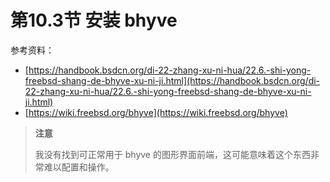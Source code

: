 # 第10.3节 安装 bhyve

参考资料：

* [https://handbook.bsdcn.org/di-22-zhang-xu-ni-hua/22.6.-shi-yong-freebsd-shang-de-bhyve-xu-ni-ji.html](https://handbook.bsdcn.org/di-22-zhang-xu-ni-hua/22.6.-shi-yong-freebsd-shang-de-bhyve-xu-ni-ji.html)
* [https://wiki.freebsd.org/bhyve](https://wiki.freebsd.org/bhyve)

> **注意**
>
> 我没有找到可正常用于 bhyve 的图形界面前端，这可能意味着这个东西非常难以配置和操作。
